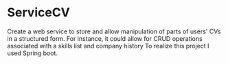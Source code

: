 # ServiceCV
Create a web service to store and allow manipulation of parts of users' CVs in a structured form.  For instance, it could allow for CRUD operations associated with a skills list and company history
To realize this project I used Spring boot.
